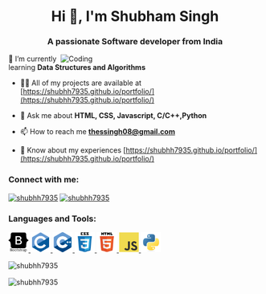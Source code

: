 <h1 align="center">Hi 👋, I'm Shubham Singh</h1>
<h3 align="center">A passionate Software developer from India</h3>
<img align="right" alt = "Coding" width="400" src = "https://cdn.dribbble.com/users/1162077/screenshots/3848914/programmer.gif">


 🌱 I’m currently learning **Data Structures and Algorithms**

- 👨‍💻 All of my projects are available at [https://shubhh7935.github.io/portfolio/](https://shubhh7935.github.io/portfolio/)

- 💬 Ask me about **HTML, CSS, Javascript, C/C++,Python**

- 📫 How to reach me **thessingh08@gmail.com**

- 📄 Know about my experiences [https://shubhh7935.github.io/portfolio/](https://shubhh7935.github.io/portfolio/)

<h3 align="left">Connect with me:</h3>
<p align="left">
<a href="https://linkedin.com/in/shubhh7935" target="blank"><img align="center" src="https://raw.githubusercontent.com/rahuldkjain/github-profile-readme-generator/master/src/images/icons/Social/linked-in-alt.svg" alt="shubhh7935" height="30" width="40" /></a>
<a href="https://www.leetcode.com/shubhh7935" target="blank"><img align="center" src="https://raw.githubusercontent.com/rahuldkjain/github-profile-readme-generator/master/src/images/icons/Social/leet-code.svg" alt="shubhh7935" height="30" width="40" /></a>
</p>

<h3 align="left">Languages and Tools:</h3>
<p align="left"> <a href="https://getbootstrap.com" target="_blank" rel="noreferrer"> <img src="https://raw.githubusercontent.com/devicons/devicon/master/icons/bootstrap/bootstrap-plain-wordmark.svg" alt="bootstrap" width="40" height="40"/> </a> <a href="https://www.cprogramming.com/" target="_blank" rel="noreferrer"> <img src="https://raw.githubusercontent.com/devicons/devicon/master/icons/c/c-original.svg" alt="c" width="40" height="40"/> </a> <a href="https://www.w3schools.com/cpp/" target="_blank" rel="noreferrer"> <img src="https://raw.githubusercontent.com/devicons/devicon/master/icons/cplusplus/cplusplus-original.svg" alt="cplusplus" width="40" height="40"/> </a> <a href="https://www.w3schools.com/css/" target="_blank" rel="noreferrer"> <img src="https://raw.githubusercontent.com/devicons/devicon/master/icons/css3/css3-original-wordmark.svg" alt="css3" width="40" height="40"/> </a> <a href="https://www.w3.org/html/" target="_blank" rel="noreferrer"> <img src="https://raw.githubusercontent.com/devicons/devicon/master/icons/html5/html5-original-wordmark.svg" alt="html5" width="40" height="40"/> </a> <a href="https://developer.mozilla.org/en-US/docs/Web/JavaScript" target="_blank" rel="noreferrer"> <img src="https://raw.githubusercontent.com/devicons/devicon/master/icons/javascript/javascript-original.svg" alt="javascript" width="40" height="40"/> </a> <a href="https://www.python.org" target="_blank" rel="noreferrer"> <img src="https://raw.githubusercontent.com/devicons/devicon/master/icons/python/python-original.svg" alt="python" width="40" height="40"/> </a> </p>

<p><img align="center" src="https://github-readme-stats.vercel.app/api/top-langs?username=shubhh7935&show_icons=true&locale=en&layout=compact" alt="shubhh7935" /></p>

<p><img align="center" src="https://github-readme-streak-stats.herokuapp.com/?user=shubhh7935&" alt="shubhh7935" /></p>
